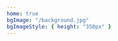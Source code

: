 ```yaml
---
home: true
bgImage: "/background.jpg"
bgImageStyle: { height: "350px" }
---
```


<social-share />

<!--
<div style="width:300px;margin:0 auto; padding:20px 0;">
<a target="_blank" href="http://www.beian.gov.cn/portal/registerSystemInfo?recordcode=51110202000301" style="display:inline-block;text-decoration:none;height:20px;line-height:20px;"><img src="" style="float:left;"/><p style="float:left;height:20px;line-height:20px;margin: 0px 0px 0px 5px; color:#939393;">川公网安备 51110202000301号</p></a>
</div>
-->
